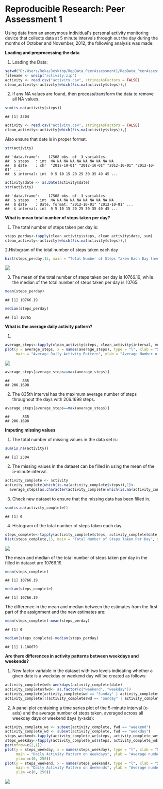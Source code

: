 # Reproducible Research: Peer Assessment 1
Using data from an anonymous individual's personal activity monitoring device that collects data at 5 minute intervals through out the day during the months of October and November, 2012, the following analysis was made:

**Loading and preprocessing the data**

1. Loading the Data:

```r
setwd("D:/Users/Reka/Desktop/RepData_PeerAssessment1/RepData_PeerAssessment1")
filename <- unzip("activity.zip")
activity <- read.csv("activity.csv", stringsAsFactors = FALSE)
clean_activity<-activity[which(!is.na(activity$steps)),]
```
2. If any NA values are found, then process/transform the data to remove all NA values.  

```r
sum(is.na(activity$steps))
```

```
## [1] 2304
```

```r
activity <- read.csv("activity.csv", stringsAsFactors = FALSE)
clean_activity<-activity[which(!is.na(activity$steps)),]
```
Also ensure that date is in proper format.

```r
str(activity)
```

```
## 'data.frame':	17568 obs. of  3 variables:
##  $ steps   : int  NA NA NA NA NA NA NA NA NA NA ...
##  $ date    : chr  "2012-10-01" "2012-10-01" "2012-10-01" "2012-10-01" ...
##  $ interval: int  0 5 10 15 20 25 30 35 40 45 ...
```

```r
activity$date <- as.Date(activity$date)
str(activity)
```

```
## 'data.frame':	17568 obs. of  3 variables:
##  $ steps   : int  NA NA NA NA NA NA NA NA NA NA ...
##  $ date    : Date, format: "2012-10-01" "2012-10-01" ...
##  $ interval: int  0 5 10 15 20 25 30 35 40 45 ...
```
**What is mean total number of steps taken per day?**

1. The total number of steps taken per day is:

```r
steps_perday<-tapply(clean_activity$steps, clean_activity$date, sum)
clean_activity<-activity[which(!is.na(activity$steps)),]
```
2.Histogram of the total number of steps taken each day

```r
hist(steps_perday,15, main = "Total Number of Steps Taken Each Day (averaged across all days)", xlab = "Steps")
```

![](PA1_template_files/figure-html/unnamed-chunk-5-1.png) 

3. The mean of the total number of steps taken per day is 10766.19, while the median of the total number of steps taken per day is 10765.

```r
mean(steps_perday)
```

```
## [1] 10766.19
```

```r
median(steps_perday)
```

```
## [1] 10765
```
**What is the average daily activity pattern?**

1.

```r
average_steps<-tapply(clean_activity$steps, clean_activity$interval, mean)
plot(y = average_steps, x = names(average_steps), type = "l", xlab = "5-Minute-Interval", 
     main = "Average Daily Activity Pattern", ylab = "Average Number of Steps Taken")
```

![](PA1_template_files/figure-html/unnamed-chunk-7-1.png) 

```r
average_steps[average_steps==max(average_steps)]
```

```
##      835 
## 206.1698
```
2. The 835th interval has the maximum average number of steps throughout the days with 206.1698 steps.

```r
average_steps[average_steps==max(average_steps)]
```

```
##      835 
## 206.1698
```
**Imputing missing values**

1. The total number of missing values in the data set is:

```r
sum(is.na(activity))
```

```
## [1] 2304
```
2. The missing values in the dataset can be filled in using the mean of the 5-minute interval. 

```r
activity_complete <- activity
activity_complete[which(is.na(activity_complete$steps)),1]<-
  average_steps[as.character(activity_complete[which(is.na(activity_complete$steps)),3])]
```
3. Check new dataset to ensure that the missing data has been filled in.

```r
sum(is.na(activity_complete))
```

```
## [1] 0
```
4. Histogram of the total number of steps taken each day.

```r
steps_complete<-tapply(activity_complete$steps, activity_complete$date, sum)
hist(steps_complete,15, main = "Total Number of Steps Taken Per Day", xlab = "Steps")
```

![](PA1_template_files/figure-html/unnamed-chunk-12-1.png) 

The mean and median of the total number of steps taken per day in the filled in dataset are 10766.19.

```r
mean(steps_complete)
```

```
## [1] 10766.19
```

```r
median(steps_complete)
```

```
## [1] 10766.19
```
The difference in the mean and median between the estimates from the first part of the assignment and the new estimates are:

```r
mean(steps_complete)-mean(steps_perday)
```

```
## [1] 0
```

```r
median(steps_complete)-median(steps_perday)
```

```
## [1] 1.188679
```
**Are there differences in activity patterns between weekdays and weekends?**

1. New factor variable in the dataset with two levels indicating whether a given date is a weekday or weekend day will be created as follows:

```r
activity_complete$wd<-weekdays(activity_complete$date)
activity_complete$fwd<- as.factor(c("weekend", "weekday"))
activity_complete[activity_complete$wd == "Sunday" | activity_complete$wd == "Saturday" ,5]<- factor("weekend")
activity_complete[!(activity_complete$wd == "Sunday" | activity_complete$wd == "Saturday"),5 ]<- factor("weekday")
```
2. A panel plot containing a time series plot of the 5-minute interval (x-axis) and the average number of steps taken, averaged across all weekday days or weekend days (y-axis):

```r
activity_complete_we <- subset(activity_complete, fwd == "weekend") 
activity_complete_wd <- subset(activity_complete, fwd == "weekday") 
steps_weekend<-tapply(activity_complete_we$steps, activity_complete_we$interval, mean)
steps_weekday<-tapply(activity_complete_wd$steps, activity_complete_wd$interval, mean)
par(mfrow=c(2,1))
plot(y = steps_weekday, x = names(steps_weekday), type = "l", xlab = "5-Minute Interval", 
     main = "Daily Activity Pattern on Weekdays", ylab = "Average number of steps", 
     ylim =c(0, 250))
plot(y = steps_weekend, x = names(steps_weekend), type = "l", xlab = "5-Minute Interval", 
     main = "Daily Activity Pattern on Weekends", ylab = "Average number of steps", 
     ylim =c(0, 250))
```

![](PA1_template_files/figure-html/unnamed-chunk-16-1.png) 
